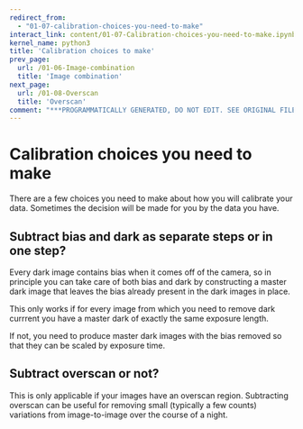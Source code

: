 ```yaml
---
redirect_from:
  - "01-07-calibration-choices-you-need-to-make"
interact_link: content/01-07-Calibration-choices-you-need-to-make.ipynb
kernel_name: python3
title: 'Calibration choices to make'
prev_page:
  url: /01-06-Image-combination
  title: 'Image combination'
next_page:
  url: /01-08-Overscan
  title: 'Overscan'
comment: "***PROGRAMMATICALLY GENERATED, DO NOT EDIT. SEE ORIGINAL FILES IN /content***"
---
```


# Calibration choices you need to make

There are a few choices you need to make about how you will calibrate your data. Sometimes the decision will be made for you by the data you have.

## Subtract bias and dark as separate steps or in one step?

Every dark image contains bias when it comes off of the camera, so in principle you can take care of both bias and dark by constructing a master dark image that leaves the bias already present in the dark images in place.

This only works if for every image from which you need to remove dark currrent you have a master dark of exactly the same exposure length.

If not, you need to produce master dark images with the bias removed so that they can be scaled by exposure time. 

## Subtract overscan or not?

This is only applicable if your images have an overscan region. Subtracting overscan can be useful for removing small (typically a few counts) variations from image-to-image over the course of a night. 
